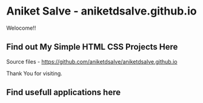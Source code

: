 # Aniket Salve - aniketdsalve.github.io
Welocome!!

## Find out My Simple HTML CSS Projects Here
Source files - https://github.com/aniketdsalve/aniketdsalve.github.io
 
Thank You for visiting.
## Find usefull applications here
